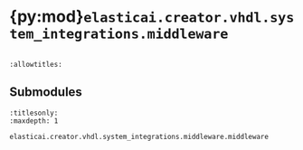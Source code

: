 # {py:mod}`elasticai.creator.vhdl.system_integrations.middleware`

```{py:module} elasticai.creator.vhdl.system_integrations.middleware
```

```{autodoc2-docstring} elasticai.creator.vhdl.system_integrations.middleware
:allowtitles:
```

## Submodules

```{toctree}
:titlesonly:
:maxdepth: 1

elasticai.creator.vhdl.system_integrations.middleware.middleware
```
